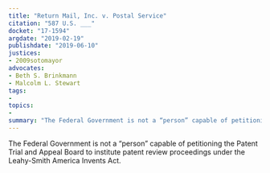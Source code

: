 ```yaml
---
title: "Return Mail, Inc. v. Postal Service"
citation: "587 U.S. ___"
docket: "17-1594"
argdate: "2019-02-19"
publishdate: "2019-06-10"
justices:
- 2009sotomayor
advocates:
- Beth S. Brinkmann
- Malcolm L. Stewart
tags:
- 
topics:
- 
summary: "The Federal Government is not a “person” capable of petitioning the Patent Trial and Appeal Board to institute patent review proceedings under the Leahy-Smith America Invents Act."
---
```

The Federal Government is not a “person” capable of petitioning the Patent Trial and Appeal Board to institute patent review proceedings under the Leahy-Smith America Invents Act.